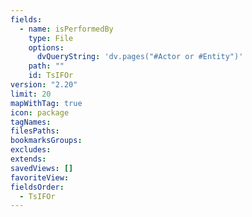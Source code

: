 ```yaml
---
fields:
  - name: isPerformedBy
    type: File
    options:
      dvQueryString: 'dv.pages("#Actor or #Entity")'
    path: ""
    id: TsIFOr
version: "2.20"
limit: 20
mapWithTag: true
icon: package
tagNames: 
filesPaths: 
bookmarksGroups: 
excludes: 
extends: 
savedViews: []
favoriteView: 
fieldsOrder:
  - TsIFOr
---
```

